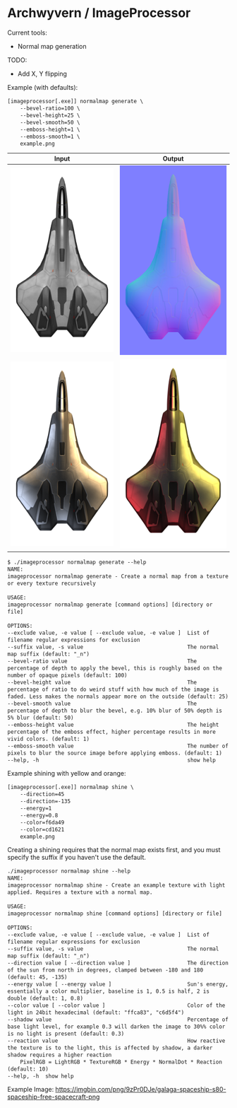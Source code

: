 Archwyvern / ImageProcessor
=================================

Current tools:
- Normal map generation

TODO:
- Add X, Y flipping

Example (with defaults):

    [imageprocessor[.exe]] normalmap generate \
        --bevel-ratio=100 \
        --bevel-height=25 \
        --bevel-smooth=50 \
        --emboss-height=1 \
        --emboss-smooth=1 \
        example.png

Input             |  Output
:-------------------------:|:-------------------------:
![alt text](example.png "Input")  |  ![alt text](example_n.png "Output")
![alt text](example_shining_1.png "Shining") | ![alt text](example_shining_2.png "Shining")

    $ ./imageprocessor normalmap generate --help
    NAME:
    imageprocessor normalmap generate - Create a normal map from a texture or every texture recursively

    USAGE:
    imageprocessor normalmap generate [command options] [directory or file]

    OPTIONS:
    --exclude value, -e value [ --exclude value, -e value ]  List of filename regular expressions for exclusion
    --suffix value, -s value                                 The normal map suffix (default: "_n")
    --bevel-ratio value                                      The percentage of depth to apply the bevel, this is roughly based on the number of opaque pixels (default: 100)
    --bevel-height value                                     The percentage of ratio to do weird stuff with how much of the image is faded. Less makes the normals appear more on the outside (default: 25)
    --bevel-smooth value                                     The percentage of depth to blur the bevel, e.g. 10% blur of 50% depth is 5% blur (default: 50)
    --emboss-height value                                    The height percentage of the emboss effect, higher percentage results in more vivid colors. (default: 1)
    --emboss-smooth value                                    The number of pixels to blur the source image before applying emboss. (default: 1)
    --help, -h                                               show help

Example shining with yellow and orange:

    [imageprocessor[.exe]] normalmap shine \
        --direction=45
        --direction=-135
        --energy=1
        --energy=0.8
        --color=f6da49
        --color=cd1621
        example.png

Creating a shining requires that the normal map exists first, and you must specify the suffix if you haven't use the default.

    ./imageprocessor normalmap shine --help
    NAME:
    imageprocessor normalmap shine - Create an example texture with light applied. Requires a texture with a normal map.

    USAGE:
    imageprocessor normalmap shine [command options] [directory or file]

    OPTIONS:
    --exclude value, -e value [ --exclude value, -e value ]  List of filename regular expressions for exclusion
    --suffix value, -s value                                 The normal map suffix (default: "_n")
    --direction value [ --direction value ]                  The direction of the sun from north in degrees, clamped between -180 and 180 (default: 45, -135)
    --energy value [ --energy value ]                        Sun's energy, essentially a color multiplier, baseline is 1, 0.5 is half, 2 is double (default: 1, 0.8)
    --color value [ --color value ]                          Color of the light in 24bit hexadecimal (default: "ffca83", "c6d5f4")
    --shadow value                                           Percentage of base light level, for example 0.3 will darken the image to 30%% color is no light is present (default: 0.3)
    --reaction value                                         How reactive the texture is to the light, this is affected by shadow, a darker shadow requires a higher reaction
        PixelRGB = LightRGB * TextureRGB * Energy * NormalDot * Reaction (default: 10)
    --help, -h  show help

Example Image: https://imgbin.com/png/9zPr0DJe/galaga-spaceship-s80-spaceship-free-spacecraft-png
